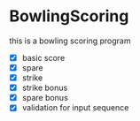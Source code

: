 # BowlingScoring
this is a bowling scoring program
- [x] basic score
- [x] spare
- [x] strike
- [x] strike bonus
- [x] spare bonus
- [x] validation for input sequence
